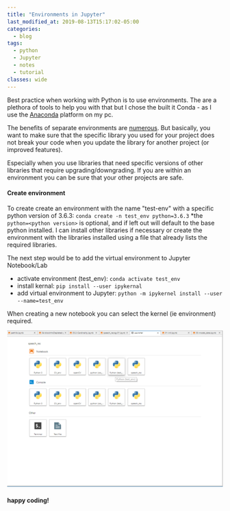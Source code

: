```yaml
---
title: "Environments in Jupyter"
last_modified_at: 2019-08-13T15:17:02-05:00
categories:
  - blog
tags:
  - python
  - Jupyter
  - notes
  - tutorial
classes: wide
---
```


Best practice when working with Python is to use environments.
The are a plethora of tools to help you with that but I chose the built it Conda - as I use the [Anaconda](https://www.anaconda.com/distribution) platform on my pc.

The benefits of separate environments are [numerous](https://protostar.space/why-you-need-python-environments-and-how-to-manage-them-with-conda). But basically, you want to make sure that the specific library you used for your project does not break your code when you update the library for another project (or improved features).

Especially when you use libraries that need specific versions of other libraries that require upgrading/downgrading. If you are within an environment you can be sure that your other projects are safe.

#### Create environment
To create create an environment with the name "test-env" with a specific python version of 3.6.3:
`conda create -n test_env python=3.6.3`
*the `python=<python version>` is optional, and if left out will default to the base python installed.
I can install other libraries if necessary or create the environment with the libraries installed using a file that already lists the required libraries.

The next step would be to add the virtual environment to Jupyter Notebook/Lab

- activate environment (test_env):
   `conda activate test_env`
- install kernal:
   `pip install --user ipykernal`
- add virtual environment to Jupyter:
   `python -m ipykernel install --user --name=test_env`

When creating a new notebook you can select the kernel (ie environment) required.

!["available kernels"](/assets/images/lab-env.png)

#### happy coding!
